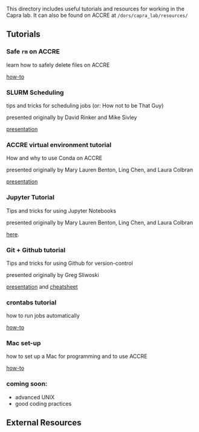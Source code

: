 This directory includes useful tutorials and resources for working in the Capra lab. It can also be found on ACCRE at ```/dors/capra_lab/resources/```

## Tutorials
### Safe ```rm``` on ACCRE
learn how to safely delete files on ACCRE 

[how-to](https://github.com/CapraLab/resources/blob/master/tutorials/safer_rm.md)

### SLURM Scheduling
tips and tricks for scheduling jobs (or: How not to be That Guy)

presented originally by David Rinker and Mike Sivley

[presentation](https://github.com/CapraLab/resources/blob/master/tutorials/slurm_scheduling.pdf)

### ACCRE virtual environment tutorial
How and why to use Conda on ACCRE

presented originally by Mary Lauren Benton, Ling Chen, and Laura Colbran

[presentation](https://github.com/CapraLab/resources/blob/master/tutorials/ACCRE_Environments.pdf)

### Jupyter Tutorial
Tips and tricks for using Jupyter Notebooks 

presented originally by Mary Lauren Benton, Ling Chen, and Laura Colbran

[here](http://nbviewer.jupyter.org/github/CapraLab/resources/blob/master/tutorials/jupyter_tutorial/jupyter_tutorial.html).

### Git + Github tutorial 
Tips and tricks for using Github for version-control

presented originally by Greg Sliwoski

[presentation](https://github.com/CapraLab/resources/blob/master/tutorials/git_github_tutorial/giterdone_git_tutorial.pdf) and [cheatsheet](https://github.com/CapraLab/resources/blob/master/tutorials/git_github_tutorial/git-cheatsheet.pdf)

### crontabs tutorial
how to run jobs automatically

[how-to](https://github.com/CapraLab/resources/blob/master/tutorials/crontabs.md)

### Mac set-up
how to set up a Mac for programming and to use ACCRE

[how-to](https://github.com/CapraLab/resources/blob/master/tutorials/setup_Mac.md)

### coming soon:
- advanced UNIX
- good coding practices

## External Resources


